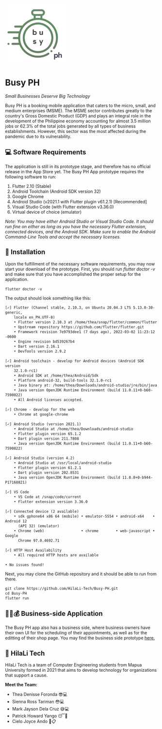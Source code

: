 <img src = "https://github.com/HilaLi-Tech/Busy-PH/blob/main/assets/images/Logo.png" alt = "Busy PH Logo" width = "200" height = "200"/>

# Busy PH
*Small Businesses Deserve Big Technology*

Busy PH is a booking mobile application that caters to the micro, small, and medium enterprises (MSME). The MSME sector contributes greatly to the country's Gross Domestic Product (GDP) and plays an integral role in the development of the Philippine economy accounting for almost 3.5 million jobs or 62.3% of the total jobs generated by all types of business establishments. However, this sector was the most affected during the pandemic due to its vulnerability.

## 💻 Software Requirements
The application is still in its prototype stage, and therefore has no official release in the App Store yet. The Busy PH App prototype requires the following software to run:
<ol>
<li> Flutter 2.10 (Stable)
<li>Android Toolchain (Android SDK version 32)
<li>Google Chrome
<li>Android Studio (v2021.1 with Flutter plugin v61.2.1) [Recommended]
<li> Visual Studio Code (with Flutter extension v3.36.0)
<li>Virtual device of choice (emulator)
</ol>

*Note: You may have either Android Studio or Visual Studio Code. It should run fine on either as long as you have the necessary Flutter extension, connected devices, and the Android SDK. Make sure to enable the Android Command-Line Tools and accept the necessary licenses.*

## 📲 Installation
Upon the fulfillment of the necessary software requirements, you may now start your download of the prototype. First, you should run *flutter doctor -v* and make sure that you have accomplished the proper setup for the application.

`flutter doctor -v`

The output should look something like this:
```
[✓] Flutter (Channel stable, 2.10.3, on Ubuntu 20.04.3 LTS 5.13.0-30-generic,
    locale en_PH.UTF-8)
    • Flutter version 2.10.3 at /home/thea/snap/flutter/common/flutter
    • Upstream repository https://github.com/flutter/flutter.git
    • Framework revision 7e9793dee1 (7 days ago), 2022-03-02 11:23:12 -0600
    • Engine revision bd539267b4
    • Dart version 2.16.1
    • DevTools version 2.9.2

[✓] Android toolchain - develop for Android devices (Android SDK version
    32.1.0-rc1)
    • Android SDK at /home/thea/Android/Sdk
    • Platform android-32, build-tools 32.1.0-rc1
    • Java binary at: /home/thea/Downloads/android-studio/jre/bin/java
    • Java version OpenJDK Runtime Environment (build 11.0.11+0-b60-7590822)
    • All Android licenses accepted.

[✓] Chrome - develop for the web
    • Chrome at google-chrome

[✓] Android Studio (version 2021.1)
    • Android Studio at /home/thea/Downloads/android-studio
    • Flutter plugin version 65.1.2
    • Dart plugin version 211.7808
    • Java version OpenJDK Runtime Environment (build 11.0.11+0-b60-7590822)

[✓] Android Studio (version 4.2)
    • Android Studio at /usr/local/android-studio
    • Flutter plugin version 61.2.1
    • Dart plugin version 202.8531
    • Java version OpenJDK Runtime Environment (build 11.0.8+0-b944-P17168821)

[✓] VS Code
    • VS Code at /snap/code/current
    • Flutter extension version 3.36.0

[✓] Connected device (2 available)
    • sdk gphone64 x86 64 (mobile) • emulator-5554 • android-x64    • Android 12
      (API 32) (emulator)
    • Chrome (web)                 • chrome        • web-javascript • Google
      Chrome 97.0.4692.71

[✓] HTTP Host Availability
    • All required HTTP hosts are available

• No issues found!
```

Next, you may clone the GitHub repository and it should be able to run from there.

```
git clone https://github.com/HilaLi-Tech/Busy-PH.git
cd Busy-PH
flutter run
```
## 👨‍💼💰 Business-side Application
The Busy PH app also has a business side, where business owners have their own UI for the scheduling of their appointments, as well as for the editting of their shop page. You may find the business side prototype [here.](https://personal-myluonu0.outsystemscloud.com/PreviewInDevices/?DeviceName=Smartphone&URL=/BusinessUserEnd/Incoming?_ts=637824634541205220)

## 🚀 HilaLi Tech
HilaLi Tech is a team of  Computer Engineering students from Mapua University formed in 2021 that aims to develop technology for organizations that support a cause.

**Meet the Team:**
<ul>
<li>Thea Denisse Foronda 😎💻</li>
<li>Sienna Ross Tariman 😳💻</li>
<li>Mark Jayson Dela Cruz 😅💻</li>
<li>Patrick Howard Yango 😴🎨</li>
<li>Cielo Joyce Ando 🥺📋</li>
</ul>
